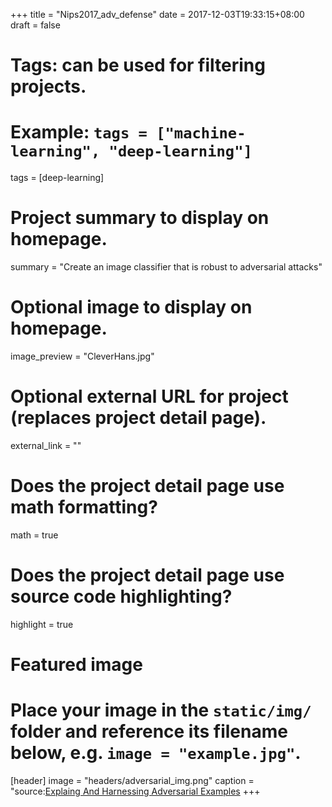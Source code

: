 +++
title = "Nips2017_adv_defense"
date = 2017-12-03T19:33:15+08:00
draft = false

# Tags: can be used for filtering projects.
# Example: `tags = ["machine-learning", "deep-learning"]`
tags = [deep-learning]

# Project summary to display on homepage.
summary = "Create an image classifier that is robust to adversarial attacks"

# Optional image to display on homepage.
image_preview = "CleverHans.jpg"

# Optional external URL for project (replaces project detail page).
external_link = ""

# Does the project detail page use math formatting?
math = true

# Does the project detail page use source code highlighting?
highlight = true

# Featured image
# Place your image in the `static/img/` folder and reference its filename below, e.g. `image = "example.jpg"`.
[header]
image = "headers/adversarial_img.png"
caption = "source:[Explaing And Harnessing Adversarial Examples](https://arxiv.org/pdf/1412.6572.pdf)
+++
